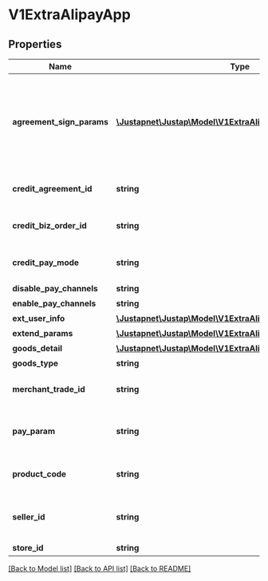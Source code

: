 # V1ExtraAlipayApp

## Properties
Name | Type | Description | Notes
------------ | ------------- | ------------- | -------------
**agreement_sign_params** | [**\Justapnet\Justap\Model\V1ExtraAlipayAgreementSignParams**](V1ExtraAlipayAgreementSignParams.md) | 签约参数。如果希望在sdk中支付并签约，需要在这里传入签约信息。周期扣款场景 product_code 为 CYCLE_PAY_AUTH 时必填。 | [optional] 
**credit_agreement_id** | **string** | [ONLY IN RESPONSE] 信用支付协议号 | 
**credit_biz_order_id** | **string** | [ONLY IN RESPONSE] 信用支付业务订单号 | 
**credit_pay_mode** | **string** | [ONLY IN RESPONSE] 信用支付模式 | 
**disable_pay_channels** | **string** | 禁用渠道 | 
**enable_pay_channels** | **string** | 可用渠道 | 
**ext_user_info** | [**\Justapnet\Justap\Model\V1ExtraAlipayExtUserInfo**](V1ExtraAlipayExtUserInfo.md) | 外部指定买家 | [optional] 
**extend_params** | [**\Justapnet\Justap\Model\V1ExtraAlipayExtendParams**](V1ExtraAlipayExtendParams.md) | 业务扩展参数 | [optional] 
**goods_detail** | [**\Justapnet\Justap\Model\V1ExtraAlipayGoodsDetail[]**](V1ExtraAlipayGoodsDetail.md) | 商品明细列表 | [optional] 
**goods_type** | **string** | 商品类型 | 
**merchant_trade_id** | **string** | [ONLY IN RESPONSE] 商户订单号 | 
**pay_param** | **string** | [ONLY IN RESPONSE] App 用于拉起支付的请求字符串 | 
**product_code** | **string** | 销售产品码，商家和支付宝签约的产品码 | 
**seller_id** | **string** | [ONLY IN RESPONSE] 支付宝卖家支付宝用户ID | 
**store_id** | **string** | 商户门店编号 | 

[[Back to Model list]](../README.md#documentation-for-models) [[Back to API list]](../README.md#documentation-for-api-endpoints) [[Back to README]](../README.md)


